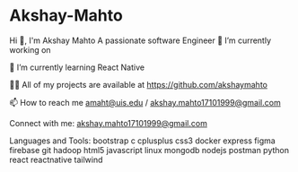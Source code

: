 # Akshay-Mahto
Hi 👋, I'm Akshay Mahto
A passionate software Engineer
🔭 I’m currently working on 

🌱 I’m currently learning React Native

👨‍💻 All of my projects are available at https://github.com/akshaymahto

📫 How to reach me amaht@uis.edu / akshay.mahto17101999@gmail.com

Connect with me:
akshay.mahto17101999@gmail.com

Languages and Tools:
bootstrap c cplusplus css3 docker express figma firebase git hadoop html5 javascript linux mongodb nodejs postman python react reactnative tailwind


